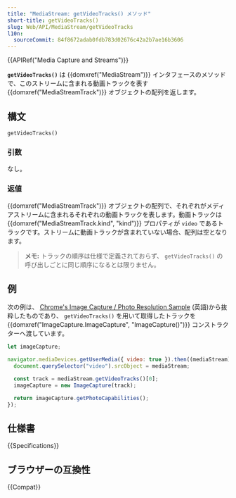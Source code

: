 ```yaml
---
title: "MediaStream: getVideoTracks() メソッド"
short-title: getVideoTracks()
slug: Web/API/MediaStream/getVideoTracks
l10n:
  sourceCommit: 84f8672adab0fdb783d02676c42a2b7ae16b3606
---
```


{{APIRef("Media Capture and Streams")}}

**`getVideoTracks()`** は {{domxref("MediaStream")}} インタフェースのメソッドで、このストリームに含まれる動画トラックを表す {{domxref("MediaStreamTrack")}} オブジェクトの配列を返します。

## 構文

```js-nolint
getVideoTracks()
```

### 引数

なし。

### 返値

{{domxref("MediaStreamTrack")}} オブジェクトの配列で、それぞれがメディアストリームに含まれるそれぞれの動画トラックを表します。動画トラックは {{domxref("MediaStreamTrack.kind", "kind")}} プロパティが `video` であるトラックです。ストリームに動画トラックが含まれていない場合、配列は空となります。

> **メモ:** トラックの順序は仕様で定義されておらず、 `getVideoTracks()` の呼び出しごとに同じ順序になるとは限りません。

## 例

次の例は、 [Chrome's
Image Capture / Photo Resolution Sample](https://googlechrome.github.io/samples/image-capture/photo-resolution.html) (英語)から抜粋したものであり、 `getVideoTracks()` を用いて取得したトラックを {{domxref("ImageCapture.ImageCapture", "ImageCapture()")}} コンストラクターへ渡しています。

```js
let imageCapture;

navigator.mediaDevices.getUserMedia({ video: true }).then((mediaStream) => {
  document.querySelector("video").srcObject = mediaStream;

  const track = mediaStream.getVideoTracks()[0];
  imageCapture = new ImageCapture(track);

  return imageCapture.getPhotoCapabilities();
});
```

## 仕様書

{{Specifications}}

## ブラウザーの互換性

{{Compat}}
